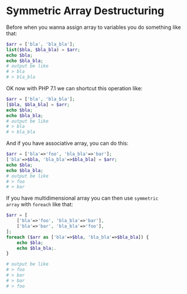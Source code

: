 # Symmetric Array Destructuring

Before when you wanna assign array to variables you do something like that:
```php
$arr = ['bla', 'bla_bla'];
list($bla, $bla_bla) = $arr;
echo $bla;
echo $bla_bla;
# output be like
# > bla
# > bla_bla
```
OK now with PHP 7.1 we can shortcut this operation like:
```php
$arr = ['bla', 'bla_bla'];
[$bla, $bla_bla] = $arr;
echo $bla;
echo $bla_bla;
# output be like
# > bla
# > bla_bla
```
And if you have associative array, you can do this:
```php
$arr = ['bla'=>'foo', 'bla_bla'=>'bar'];
['bla'=>$bla, 'bla_bla'=>$bla_bla] = $arr;
echo $bla;
echo $bla_bla;
# output be like
# > foo
# > bar
```
If you have multidimensional array you can then use <code>symmetric array</code> with <code>foreach</code> like that:
```php
$arr = [
    ['bla'=>'foo', 'bla_bla'=>'bar'],
    ['bla'=>'bar', 'bla_bla'=>'foo'],
];
foreach ($arr as ['bla'=>$bla, 'bla_bla'=>$bla_bla]) {
    echo $bla;
    echo $bla_bla;.
}

# output be like
# > foo
# > bar
# > bar
# > foo
```
